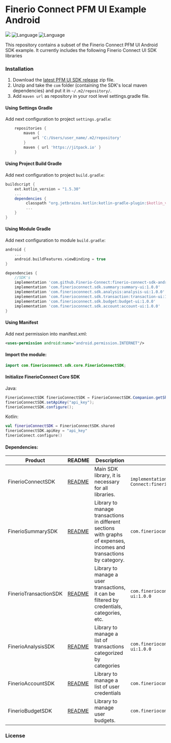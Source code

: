 # Finerio Connect PFM UI Example Android

 ![](https://img.shields.io/badge/minSDK-16+-blue.svg) ![Language](https://img.shields.io/badge/Language-Java-orange.svg) ![Language](https://img.shields.io/badge/Language-Kotlin-purple.svg)

This repository contains a subset of the Finerio Connect PFM UI Android SDK example. It currently includes the following Finerio Connect UI SDK libraries

### Installation

1. Download the [latest PFM UI SDK release](https://github.com/Finerio-Connect/finerio-pfm-android/releases/latest) zip file.
2. Unzip and take the `com` folder (containing the SDK's local maven dependencies) and put it in `~/.m2/repository/`.
3. Add `maven url` as repository in your root level settings.gradle file.

#### Using Settings Gradle

Add next configuration to project `settings.gradle`:

```gradle
    repositories {
        maven {
            url 'C:/Users/user_name/.m2/repository'
        }
        maven { url 'https://jitpack.io' }
    }
```

#### Using Project Build Gradle

Add next configuration to project `build.gradle`:

```gradle
buildscript {
    ext.kotlin_version = "1.5.30"
    ...
    dependencies {
         classpath "org.jetbrains.kotlin:kotlin-gradle-plugin:$kotlin_version"
         ...
    }
}
```

#### Using Module Gradle

Add next configuration to module `build.gradle`:

```build.gradle
android {
    ...
    android.buildFeatures.viewBinding = true
}

dependencies {
    //SDK's
    implementation 'com.github.Finerio-Connect:finerio-connect-sdk-android:1.0.0'
    implementation 'com.finerioconnect.sdk.summary:summary-ui:1.0.0'
    implementation 'com.finerioconnect.sdk.analysis:analysis-ui:1.0.0'
    implementation 'com.finerioconnect.sdk.transaction:transaction-ui:1.0.0'
    implementation 'com.finerioconnect.sdk.budget:budget-ui:1.0.0'
    implementation 'com.finerioconnect.sdk.account:account-ui:1.0.0'
}
```

#### Using Manifest

Add next permission into manifest.xml:

```xml
<uses-permission android:name="android.permission.INTERNET"/>
```

#### **Import the module:**

```java
import com.finerioconnect.sdk.core.FinerioConnectSDK;
```

#### Initialize FinerioConnect Core SDK

Java:

```java
FinerioConnectSDK finerioConnectSDK = FinerioConnectSDK.Companion.getShared();
finerioConnectSDK.setApiKey("api_key");
finerioConnectSDK.configure();
```

Kotlin:

```kotlin
val finerioConnectSDK = FinerioConnectSDK.shared
finerioConnectSDK.apiKey = "api_key"
finerioConect.configure()
```

#### Dependencies:

| Product               | README                                                                                               | Description                                                                                                         | Gradle dependency                                                               |
| --------------------- | ---------------------------------------------------------------------------------------------------- | ------------------------------------------------------------------------------------------------------------------- | ------------------------------------------------------------------------------- |
| FinerioConnectSDK     | [README](https://github.com/Finerio-Connect/finerio-connect-sdk-android#readme)                      | Main SDK library, it is necessary for all libraries.                                                                | `implementation 'com.github.Finerio-Connect:finerio-connect-sdk-android:1.0.0'` |
| FinerioSummarySDK     | [README](https://github.com/Finerio-Connect/finerio-pfm-android/blob/main/documentation/README-Summary.md)     | Library to manage transactions in different sections with graphs of expenses, incomes and transactions by category. | `com.finerioconnect.sdk.summary:summary-ui:1.0.0`                               |
| FinerioTransactionSDK | [README](https://github.com/Finerio-Connect/finerio-pfm-android/blob/main/documentation/README-Transaction.md) | Library to manage a user transactions, it can be filtered by credentials, categories, etc.                          | `com.finerioconnect.sdk.transaction:transaction-ui:1.0.0`                       |
| FinerioAnalysisSDK    | [README](https://github.com/Finerio-Connect/finerio-pfm-android/blob/main/documentation/README-Analysis.md)    | Library to manage a list of transactions categorized by categories                                                  | `com.finerioconnect.sdk.analysis:analysis-ui:1.0.0`                             |
| FinerioAccountSDK     | [README](https://github.com/Finerio-Connect/finerio-pfm-android/blob/main/documentation/README-Account.md)     | Library to manage a list of user credentials                                                                        | `com.finerioconnect.sdk.account:account-ui:1.0.0`                               |
| FinerioBudgetSDK      | [README](https://github.com/Finerio-Connect/finerio-pfm-android/blob/main/documentation/README-Budget.md)      | Library to manage user budgets.                                                                                     | `com.finerioconnect.sdk.budget:budget-ui:1.0.0`                                 |

### License
